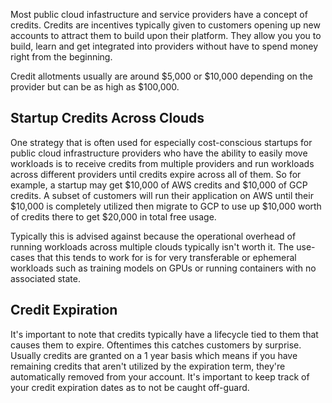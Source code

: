Most public cloud infastructure and service providers have a concept of credits. Credits are incentives typically given to customers opening up new accounts to attract them to build upon their platform. They allow you you to build, learn and get integrated into providers without have to spend money right from the beginning. 

Credit allotments usually are around $5,000 or $10,000 depending on the provider but can be as high as $100,000.

## Startup Credits Across Clouds

One strategy that is often used for especially cost-conscious startups for public cloud infrastructure providers who have the ability to easily move workloads is to receive credits from multiple providers and run workloads across different providers until credits expire across all of them. So for example, a startup may get $10,000 of AWS credits and $10,000 of GCP credits. A subset of customers will run their application on AWS until their $10,000 is completely utilized then migrate to GCP to use up $10,000 worth of credits there to get $20,000 in total free usage.

Typically this is advised against because the operational overhead of running workloads across multiple clouds typically isn't worth it. The use-cases that this tends to work for is for very transferable or ephemeral workloads such as training models on GPUs or running containers with no associated state. 

## Credit Expiration

It's important to note that credits typically have a lifecycle tied to them that causes them to expire. Oftentimes this catches customers by surprise. Usually credits are granted on a 1 year basis which means if you have remaining credits that aren't utilized by the expiration term, they're automatically removed from your account. It's important to keep track of your credit expiration dates as to not be caught off-guard.